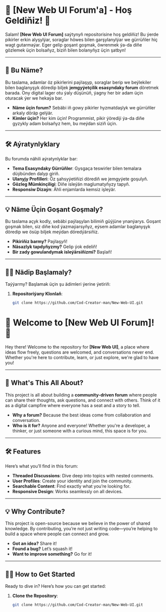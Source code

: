 # 🌟 [New Web UI Forum'a] - Hoş Geldiňiz! 🌟

Salam! **[New Web UI Forum]** saýtynyň repositorisine hoş geldiňiz! Bu ýerde pikirler erkin alyşylýar, soraglar höwes bilen garşylanylýar we gürrüňler hiç wagt gutarmaýar. Eger gelip goşant goşmak, öwrenmek ýa-da diňe gözlemek üçin bolsaňyz, biziň bilen bolanyňyz üçin şatbyn!

---

## 🚀 **Bu Näme?**

Bu taslama, adamlar öz pikirlerini paýlaşyp, soraglar berip we beýlekiler bilen baglanyşyk döredip biljek **jemgyýetçilik esasyndaky forum** döretmek barada. Ony digital lager otu ýaly düşünüň, ýagny her bir adam üçin oturacak ýer we hekaýa bar.

- **Näme üçin forum?** Sebäbi iň gowy pikirler hyzmatdaşlyk we gürrüňler arkaly döräp gelýär.
- **Kimler üçin?** Her kim üçin! Programmist, pikir ýörediji ýa-da diňe gyzykly adam bolsaňyz hem, bu meýdan siziň üçin.

---

## 🛠️ **Aýratynlyklary**

Bu forumda nähili aýratynlyklar bar:
- **Tema Esasyndaky Gürrüňler**: Gysgaça teswirler bilen temalara düýbünden dalyp giriň.
- **Ulanyjy Profilleri**: Öz şahsyýetiňizi dörediň we jemgyýete goşulyň.
- **Gözleg Mümkinçiligi**: Diňe isleýän maglumatyňyzy tapyň.
- **Responsiw Dizaýn**: Ähli enjamlarda kemsiz işleýär.

---

## 💡 **Näme Üçin Goşant Goşmaly?**

Bu taslama açyk kodly, sebäbi paýlaşylan bilimiň güýjüne ynanýarys. Goşant goşmak bilen, siz diňe kod ýazmaýarsyňyz, eýsem adamlar baglanyşyk döredip we ösüp biljek meýdan döredýärsiňiz.

- **Pikiriňiz barmy?** Paýlaşyň!
- **Näsazlyk tapdyňyzmy?** Gelip ýok edeliň!
- **Bir zady gowulandymak isleýärsiňizmi?** Başlaň!

---

## 🧑‍💻 **Nädip Başlamaly?**

Taýýarmy? Başlamak üçin şu ädimleri ýerine ýetiriň:

1. **Repositoriýany Klonlaň**:
   ```bash
   git clone https://github.com/Cod-Creator-man/New-Web-UI.git
# 🌟 Welcome to [New Web UI Forum]! 🌟

Hey there! Welcome to the repository for **[New Web UI]**, a place where ideas flow freely, questions are welcomed, and conversations never end. Whether you're here to contribute, learn, or just explore, we're glad to have you!

---

## 🚀 **What's This All About?**

This project is all about building a **community-driven forum** where people can share their thoughts, ask questions, and connect with others. Think of it as a digital campfire where everyone has a seat and a story to tell.

- **Why a forum?** Because the best ideas come from collaboration and conversation.
- **Who is it for?** Anyone and everyone! Whether you're a developer, a thinker, or just someone with a curious mind, this space is for you.

---

## 🛠️ **Features**

Here’s what you’ll find in this forum:
- **Threaded Discussions**: Dive deep into topics with nested comments.
- **User Profiles**: Create your identity and join the community.
- **Searchable Content**: Find exactly what you’re looking for.
- **Responsive Design**: Works seamlessly on all devices.

---

## 💡 **Why Contribute?**

This project is open-source because we believe in the power of shared knowledge. By contributing, you’re not just writing code—you’re helping to build a space where people can connect and grow.

- **Got an idea?** Share it!
- **Found a bug?** Let’s squash it!
- **Want to improve something?** Go for it!

---

## 🧑‍💻 **How to Get Started**

Ready to dive in? Here’s how you can get started:

1. **Clone the Repository**:
   ```bash
   git clone https://github.com/Cod-Creator-man/New-Web-UI.git
